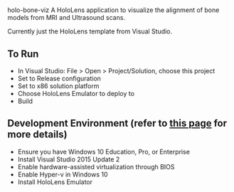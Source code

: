 #
holo-bone-viz
A HoloLens application to visualize the alignment of bone models from MRI and Ultrasound scans.

Currently just the HoloLens template from Visual Studio.

## To Run
* In Visual Studio: File > Open > Project/Solution, choose this project
* Set to Release configuration
* Set to x86 solution platform
* Choose HoloLens Emulator to deploy to
* Build

## Development Environment (refer to [this page](https://developer.microsoft.com/en-us/windows/holographic/install_the_tools) for more details)
* Ensure you have Windows 10 Education, Pro, or Enterprise
* Install Visual Studio 2015 Update 2
* Enable hardware-assisted virtualization through BIOS
* Enable Hyper-v in Windows 10
* Install HoloLens Emulator
